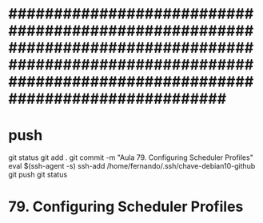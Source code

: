 
# ############################################################################################################################################################### ##############################################################################################################################################################
# ##############################################################################################################################################################
# ##############################################################################################################################################################
# push

git status
git add .
git commit -m "Aula 79. Configuring Scheduler Profiles"
eval $(ssh-agent -s)
ssh-add /home/fernando/.ssh/chave-debian10-github
git push
git status




# ##############################################################################################################################################################
#  79. Configuring Scheduler Profiles